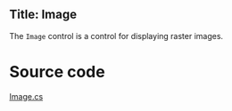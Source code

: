 Title: Image
---
The `Image` control is a control for displaying raster images.

# Source code
[Image.cs](https://github.com/AvaloniaUI/Avalonia/blob/master/src/Avalonia.Controls/Image.cs)
